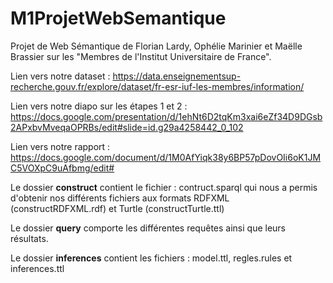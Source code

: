 # M1ProjetWebSemantique

Projet de Web Sémantique de Florian Lardy, Ophélie Marinier et Maëlle Brassier sur les "Membres de l'Institut Universitaire de France".

Lien vers notre dataset : https://data.enseignementsup-recherche.gouv.fr/explore/dataset/fr-esr-iuf-les-membres/information/

Lien vers notre diapo sur les étapes 1 et 2 : https://docs.google.com/presentation/d/1ehNt6D2tqKm3xai6eZf34D9DGsb2APxbvMveqaOPRBs/edit#slide=id.g29a4258442_0_102

Lien vers notre rapport : https://docs.google.com/document/d/1M0AfYiqk38y6BP57pDovOIi6oK1JMC5VOXpC9uAfbmg/edit#

Le dossier <b>construct</b> contient le fichier : contruct.sparql qui nous a permis d'obtenir nos différents fichiers aux formats RDFXML (constructRDFXML.rdf) et Turtle (constructTurtle.ttl)

Le dossier <b>query</b> comporte les différentes requêtes ainsi que leurs résultats. 

Le dossier <b>inferences</b> contient les fichiers : model.ttl, regles.rules et inferences.ttl 

